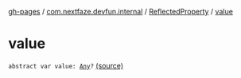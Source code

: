 [gh-pages](../../index.md) / [com.nextfaze.devfun.internal](../index.md) / [ReflectedProperty](index.md) / [value](./value.md)

# value

`abstract var value: `[`Any`](https://kotlinlang.org/api/latest/jvm/stdlib/kotlin/-any/index.html)`?` [(source)](https://github.com/NextFaze/dev-fun/tree/master/devfun/src/main/java/com/nextfaze/devfun/internal/Reflected.kt#L77)